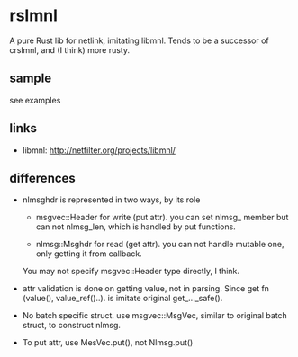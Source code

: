 rslmnl
=======

A pure Rust lib for netlink, imitating libmnl.
Tends to be a successor of crslmnl, and (I think) more rusty.


sample
------

see examples


links
-----

* libmnl: http://netfilter.org/projects/libmnl/


differences
-----------

* nlmsghdr is represented in two ways, by its role

  - msgvec::Header for write (put attr). you can set nlmsg_ member but can not nlmsg_len,
    which is handled by put functions.

  - nlmsg::Msghdr for read (get attr). you can not handle mutable one, only getting it
    from callback.

  You may not specify msgvec::Header type directly, I think.


* attr validation is done on getting value, not in parsing.
  Since get fn (value(), value_ref()..). is imitate original get_..._safe().


* No batch specific struct.
  use msgvec::MsgVec, similar to original batch struct,
  to construct nlmsg.


* To put attr, use MesVec.put(), not Nlmsg.put()
